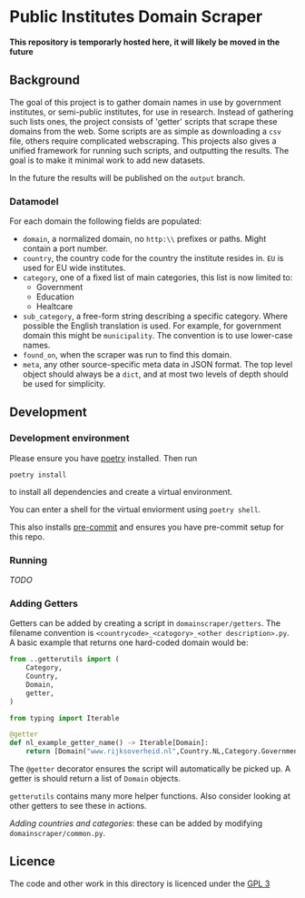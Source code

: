 # Public Institutes Domain Scraper

**This repository is temporarly hosted here, it will likely be moved in the future**

## Background

The goal of this project is to gather domain names in use by government institutes, or semi-public institutes, for use in research.
Instead of gathering such lists ones, the project consists of 'getter' scripts that scrape these domains from the web. Some scripts are as simple as downloading a `csv` file, others require complicated webscraping.
This projects also gives a unified framework for running such scripts, and outputting the results. The goal is to make it minimal work to add new datasets.

In the future the results will be published on the `output` branch.

### Datamodel

For each domain the following fields are populated:

 - `domain`, a normalized domain, no `http:\\` prefixes or paths. Might contain a port number.
 - `country`, the country code for the country the institute resides in. `EU` is used for EU wide institutes.
 - `category`, one of a  fixed list of main categories, this list is now limited to:
   - Government
   - Education
   - Healtcare
 - `sub_category`, a free-form string describing a specific category. Where possible the English translation is used. For example, for government domain this might be `municipality`. The convention is to use lower-case names.
 - `found_on`, when the scraper was run to find this domain.
 - `meta`, any other source-specific meta data in JSON format. The top level object should always be a `dict`, and at most two levels of depth should be used for simplicity.



## Development

### Development environment

Please ensure you have [poetry](https://github.com/python-poetry/poetry) installed. Then run
```
poetry install
```
to install all dependencies and create a virtual environment.

You can enter a shell for the virtual enviorment using `poetry shell`.

This also installs [pre-commit](https://pre-commit.com/) and ensures you have pre-commit setup for this repo.

### Running

*TODO*

### Adding Getters

Getters can be added by creating a script in `domainscraper/getters`. The filename convention is `<countrycode>_<catogory>_<other description>.py`. A basic example that returns one hard-coded domain would be:
```python
from ..getterutils import (
    Category,
    Country,
    Domain,
    getter,
)

from typing import Iterable

@getter
def nl_example_getter_name() -> Iterable[Domain]:
    return [Domain("www.rijksoverheid.nl",Country.NL,Category.Government,'national',meta={'note':'hardcoded'})]

```

The `@getter` decorator ensures the script will automatically be picked up. A getter is should return a list of `Domain` objects.

`getterutils` contains many more helper functions. Also consider looking at other getters to see these in actions.

*Adding countries and categories*: these can be added by modifying `domainscraper/common.py`.

## Licence

The code and other work in this directory is licenced under the [GPL 3](Licence)
